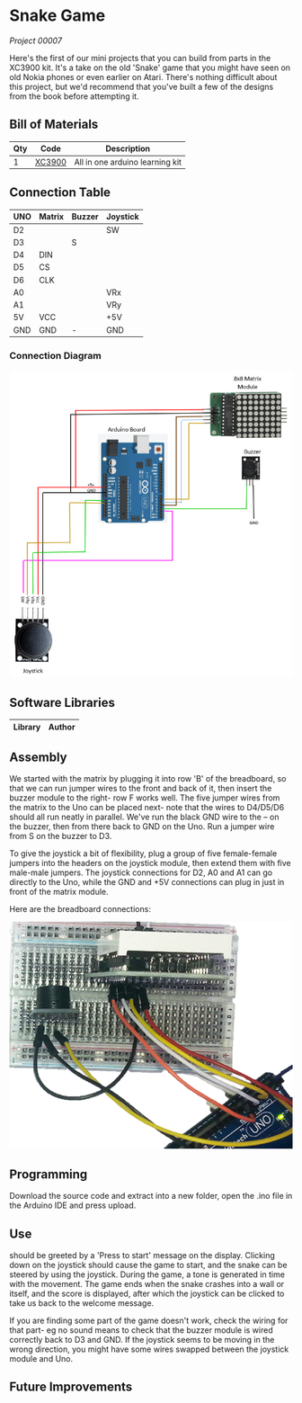 # Snake Game
_Project 00007_

Here's the first of our mini projects that you can build from parts in the XC3900 kit. It's a take on the old 'Snake' game that you might have seen on old Nokia phones or even earlier on Atari. There's nothing difficult about this project, but we'd recommend that you've built a few of the designs from the book before attempting it.


## Bill of Materials
| Qty | Code | Description |
| --- | --- | ---|
|1 | [XC3900](http://jaycar.com.au/p/XC3900) | All in one arduino learning kit

## Connection Table

| UNO | Matrix | Buzzer | Joystick |
|---|--- |--- |--- |
| D2 |  | | SW |
| D3 | | S | |
| D4 | DIN | | |
| D5 | CS | | |
| D6 | CLK ||  |
| A0 | | | VRx |
| A1 | | | VRy |
| 5V | VCC | | +5V |
|GND |GND |- | GND|

### Connection Diagram
![](images/Snake_Game.png)


## Software Libraries
|Library | Author
| --- |--- |


## Assembly
We started with the matrix by plugging it into row 'B' of the breadboard, so that we can run jumper wires to the front and back of it, then insert the buzzer module to the right- row F works well. The five jumper wires from the matrix to the Uno can be placed next- note that the wires to D4/D5/D6 should all run neatly in parallel. We've run the black GND wire to the – on the buzzer, then from there back to GND on the Uno. Run a jumper wire from S on the buzzer to D3.

To give the joystick a bit of flexibility, plug a group of five female-female jumpers into the headers on the joystick module, then extend them with five male-male jumpers. The joystick connections for D2, A0 and A1 can go directly to the Uno, while the GND and +5V connections can plug in just in front of the matrix module.

Here are the breadboard connections:

![](images/NPI00007a.png)


## Programming
Download the source code and extract into a new folder, open the .ino file in the Arduino IDE and press upload.

## Use
should be greeted by a 'Press to start' message on the display. Clicking down on the joystick should cause the game to start, and the snake can be steered by using the joystick. During the game, a tone is generated in time with the movement. The game ends when the snake crashes into a wall or itself, and the score is displayed, after which the joystick can be clicked to take us back to the welcome message.

If you are finding some part of the game doesn't work, check the wiring for that part- eg no sound means to check that the buzzer module is wired correctly back to D3 and GND. If the joystick seems to be moving in the wrong direction, you might have some wires swapped between the joystick module and Uno.


## Future Improvements
